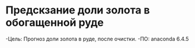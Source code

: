 # Предскзание доли золота в обогащенной руде
-Цель: Прогноз доли золота в руде, после очистки.
-ПО: anaconda 6.4.5
